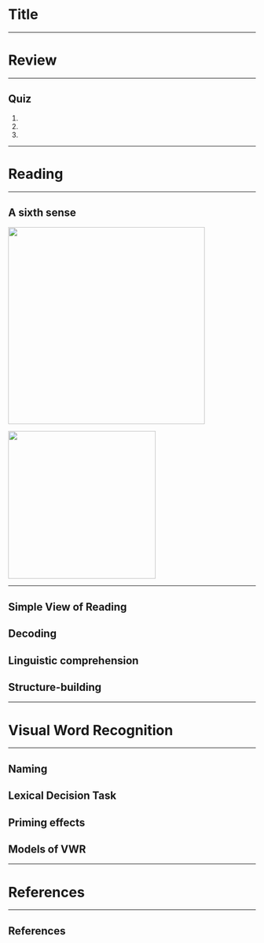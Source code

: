 # Title

---

# Review

---

## Quiz

1.
2.
3.

---

# Reading

---


## A sixth sense


<div id = "left">

<img src="https://i.pinimg.com/originals/71/a8/21/71a821afa84348ee18bfc41d63ccf0d5.jpg
" width="400"/>

</div>


<div id = "right">

<img src="http://tile.loc.gov/image-services/iiif/public:gdcmassbookdig:mobydickorwhitew00melv_1:mobydickorwhitew00melv_1_0014/full/pct:100.0/0/default.jpg" width="300"/>

</div>


---


## Simple View of Reading



## Decoding


## Linguistic comprehension


## Structure-building







---

# Visual Word Recognition


---

## Naming


## Lexical Decision Task



## Priming effects



## Models of VWR





---


# References

---

## References


<div id = "refs">




</div>